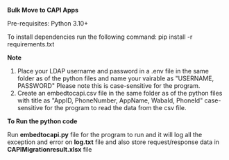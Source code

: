 **Bulk Move to CAPI Apps**

Pre-requisites:
Python 3.10+

To install dependencies run the following command: 
pip install -r requirements.txt

**Note**
1. Place your LDAP username and password in a .env file in the same folder as of the python files and name your vairable as  "USERNAME, PASSWORD" Please note this is case-sensitive for the program.
2. Create an embedtocapi.csv file in the same folder as of the python files with title as "AppID, PhoneNumber, AppName, WabaId, PhoneId" case-sensitive for the program to read the data from the csv file.

**To Run the python code**

Run **embedtocapi.py** file for the program to run and it will log all the exception and error on **log.txt** file and also store request/response data in **CAPIMigrationresult.xlsx** file
